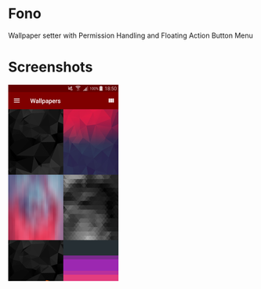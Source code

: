# Fono
Wallpaper setter with Permission Handling and Floating Action Button Menu

# Screenshots
![alt text](https://raw.githubusercontent.com/jonasbackstrom/ProjektFono/master/screenshots/Screenshot_main.png)
